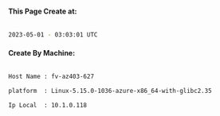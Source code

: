 
   
#### This Page Create at:

```bash

2023-05-01 - 03:03:01 UTC

```

#### Create By Machine:

```bash

Host Name : fv-az403-627

platform  : Linux-5.15.0-1036-azure-x86_64-with-glibc2.35

Ip Local  : 10.1.0.118

```

